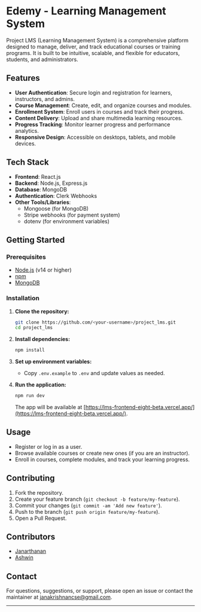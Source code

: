 # Edemy - Learning Management System

Project LMS (Learning Management System) is a comprehensive platform designed to manage, deliver, and track educational courses or training programs. It is built to be intuitive, scalable, and flexible for educators, students, and administrators.

## Features

- **User Authentication**: Secure login and registration for learners, instructors, and admins.
- **Course Management**: Create, edit, and organize courses and modules.
- **Enrollment System**: Enroll users in courses and track their progress.
- **Content Delivery**: Upload and share multimedia learning resources.
- **Progress Tracking**: Monitor learner progress and performance analytics.
- **Responsive Design**: Accessible on desktops, tablets, and mobile devices.

## Tech Stack

- **Frontend**: React.js 
- **Backend**: Node.js, Express.js
- **Database**: MongoDB
- **Authentication**: Clerk Webhooks
- **Other Tools/Libraries**: 
  - Mongoose (for MongoDB)
  - Stripe webhooks (for payment system)
  - dotenv (for environment variables)
    

## Getting Started

### Prerequisites

- [Node.js](https://nodejs.org/) (v14 or higher)
- [npm](https://www.npmjs.com/)
- [MongoDB](https://www.mongodb.com/)

### Installation

1. **Clone the repository:**
   ```bash
   git clone https://github.com/<your-username>/project_lms.git
   cd project_lms
   ```

2. **Install dependencies:**
   ```bash
   npm install
   ```

3. **Set up environment variables:**
   - Copy `.env.example` to `.env` and update values as needed.

4. **Run the application:**
   ```bash
   npm run dev
   ```

   The app will be available at [https://lms-frontend-eight-beta.vercel.app/](https://lms-frontend-eight-beta.vercel.app/).

## Usage

- Register or log in as a user.
- Browse available courses or create new ones (if you are an instructor).
- Enroll in courses, complete modules, and track your learning progress.

## Contributing

1. Fork the repository.
2. Create your feature branch (`git checkout -b feature/my-feature`).
3. Commit your changes (`git commit -am 'Add new feature'`).
4. Push to the branch (`git push origin feature/my-feature`).
5. Open a Pull Request.

## Contributors

- [Janarthanan](https://github.com/janarthananKV)
- [Ashwin](https://github.com/Ash19032005)

## Contact

For questions, suggestions, or support, please open an issue or contact the maintainer at <janakrishnancse@gmail.com>.

---
